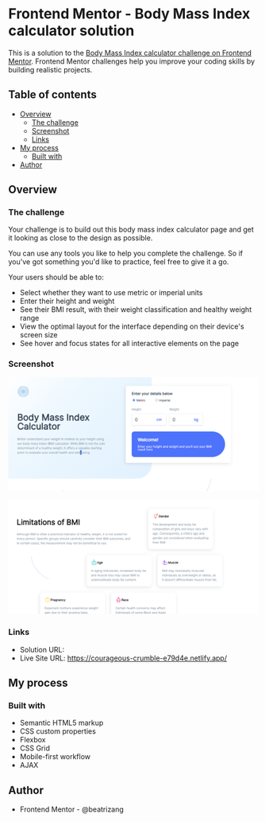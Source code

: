 # Frontend Mentor - Body Mass Index calculator solution

This is a solution to the [Body Mass Index calculator challenge on Frontend Mentor](https://www.frontendmentor.io/challenges/body-mass-index-calculator-brrBkfSz1T). Frontend Mentor challenges help you improve your coding skills by building realistic projects. 

## Table of contents

- [Overview](#overview)
  - [The challenge](#the-challenge)
  - [Screenshot](#screenshot)
  - [Links](#links)
- [My process](#my-process)
  - [Built with](#built-with)
- [Author](#author)


## Overview

### The challenge

Your challenge is to build out this body mass index calculator page and get it looking as close to the design as possible.

You can use any tools you like to help you complete the challenge. So if you've got something you'd like to practice, feel free to give it a go.

Your users should be able to:

- Select whether they want to use metric or imperial units
- Enter their height and weight
- See their BMI result, with their weight classification and healthy weight range
- View the optimal layout for the interface depending on their device's screen size
- See hover and focus states for all interactive elements on the page

### Screenshot

![](./assets/images/screen/dk1.png)

![](./assets/images/screen/dk2.png)


### Links

- Solution URL: 
- Live Site URL: https://courageous-crumble-e79d4e.netlify.app/

## My process

### Built with

- Semantic HTML5 markup
- CSS custom properties
- Flexbox
- CSS Grid
- Mobile-first workflow
- AJAX

## Author

- Frontend Mentor - @beatrizang


